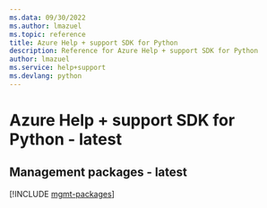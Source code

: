 ```yaml
---
ms.data: 09/30/2022
ms.author: lmazuel
ms.topic: reference
title: Azure Help + support SDK for Python
description: Reference for Azure Help + support SDK for Python
author: lmazuel
ms.service: help+support
ms.devlang: python
---
```

# Azure Help + support SDK for Python - latest

## Management packages - latest
[!INCLUDE [mgmt-packages](help-+-support-mgmt-index.md)]